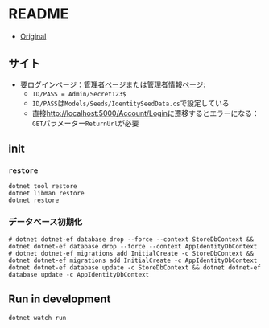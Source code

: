 # README

- [Original](https://github.com/Apress/pro-asp.net-core-6/tree/main/11%20-%20SportsStore%20-%205/End%20of%20Chapter/SportsSln)

## サイト

- 要ログインページ：[管理者ページ](http://localhost:5000/admin)または[管理者情報ページ](http://localhost:5000/admin/identityusers): 
    - `ID/PASS = Admin/Secret123$`
    - `ID/PASS`は`Models/Seeds/IdentitySeedData.cs`で設定している
    - 直接<http://localhost:5000/Account/Login>に遷移するとエラーになる：`GET`パラメーター`ReturnUrl`が必要

## init
### `restore`
```shell
dotnet tool restore
dotnet libman restore
dotnet restore
```

### データベース初期化

```shell
# dotnet dotnet-ef database drop --force --context StoreDbContext && dotnet dotnet-ef database drop --force --context AppIdentityDbContext
# dotnet dotnet-ef migrations add InitialCreate -c StoreDbContext && dotnet dotnet-ef migrations add InitialCreate -c AppIdentityDbContext
dotnet dotnet-ef database update -c StoreDbContext && dotnet dotnet-ef database update -c AppIdentityDbContext
```

## Run in development

```shell
dotnet watch run
```
